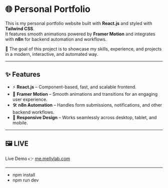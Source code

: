# 🌐 Personal Portfolio

This is my personal portfolio website built with **React.js** and styled with **Tailwind CSS**.  
It features smooth animations powered by **Framer Motion** and integrates with **n8n** for backend automation and workflows.  

🚀 The goal of this project is to showcase my skills, experience, and projects in a modern, interactive, and automated way.

---

## ✨ Features

- ⚡ **React.js** – Component-based, fast, and scalable frontend.
- 🎨 **Framer Motion** – Smooth animations and transitions for an engaging user experience.
- 🛠️ **n8n Automation** – Handles form submissions, notifications, and other backend workflows.
- 📱 **Responsive Design** – Works seamlessly across desktop, tablet, and mobile.

---

## 🖼️ LIVE

Live Demo 👉 [me.mellylab.com](https://me.mellylab.com)

---
- npm install
- npm run dev
